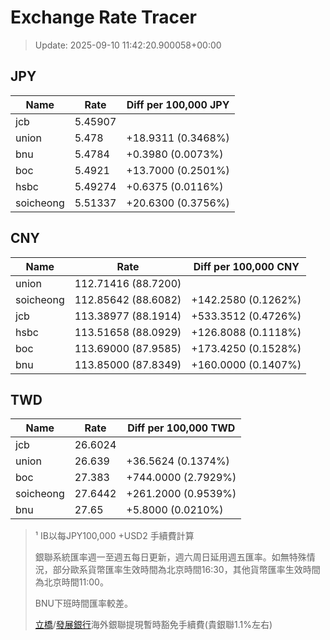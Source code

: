 # Exchange Rate Tracer

> Update: 2025-09-10 11:42:20.900058+00:00

## JPY

| Name      |    Rate | Diff per 100,000 JPY   |
|-----------|---------|------------------------|
| jcb       | 5.45907 |                        |
| union     | 5.478   | +18.9311 (0.3468%)     |
| bnu       | 5.4784  | +0.3980 (0.0073%)      |
| boc       | 5.4921  | +13.7000 (0.2501%)     |
| hsbc      | 5.49274 | +0.6375 (0.0116%)      |
| soicheong | 5.51337 | +20.6300 (0.3756%)     |

## CNY

| Name      | Rate                | Diff per 100,000 CNY   |
|-----------|---------------------|------------------------|
| union     | 112.71416	(88.7200) |                        |
| soicheong | 112.85642	(88.6082) | +142.2580 (0.1262%)    |
| jcb       | 113.38977	(88.1914) | +533.3512 (0.4726%)    |
| hsbc      | 113.51658	(88.0929) | +126.8088 (0.1118%)    |
| boc       | 113.69000	(87.9585) | +173.4250 (0.1528%)    |
| bnu       | 113.85000	(87.8349) | +160.0000 (0.1407%)    |

## TWD

| Name      |    Rate | Diff per 100,000 TWD   |
|-----------|---------|------------------------|
| jcb       | 26.6024 |                        |
| union     | 26.639  | +36.5624 (0.1374%)     |
| boc       | 27.383  | +744.0000 (2.7929%)    |
| soicheong | 27.6442 | +261.2000 (0.9539%)    |
| bnu       | 27.65   | +5.8000 (0.0210%)      |


> ¹ IB以每JPY100,000 +USD2 手續費計算
>
> 銀聯系統匯率週一至週五每日更新，週六周日延用週五匯率。如無特殊情況，部分歐系貨幣匯率生效時間為北京時間16:30，其他貨幣匯率生效時間為北京時間11:00。
>
> BNU下班時間匯率較差。
>
> [立橋](https://www.wlbank.com.mo/uploads/ueditor/file/20181211/1544536513900230.pdf)/[發展銀行](https://www.mdb.com.mo/Service_Charges_20230728.pdf)海外銀聯提現暫時豁免手續費(貴銀聯1.1%左右)

